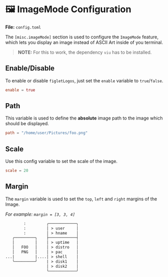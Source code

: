 # 🖼️ ImageMode Configuration

**File:** `config.toml`

The `[misc.imageMode]` section is used to configure the `ImageMode` feature, which lets you display an image instead of ASCII Art inside of you terminal.

> **NOTE:** For this to work, the dependency `viu` has to be installed.

## Enable/Disable
To enable or disable `figletLogos`, just set the `enable` variable to `true`/`false`.

```toml
enable = true 
```

## Path
This variable is used to define the **absolute** image path to the image which should be displayed.

```toml
path = "/home/user/Pictures/foo.png"
```

## Scale
Use this config variable to set the scale of the image.
```toml
scale = 20
```

## Margin
The `margin` variable is used to set the `top`, `left` and `right` margins of the Image.

*For example: `margin = [3, 3, 4]`*
```txt
        :         ╭────────────╮
        :         │ > user     │
        :         │ > hname    │
   ╭─────────╮    ├────────────┤
   │         │    │ > uptime   │
   │   FOO   │    │ > distro   │
   │   PNG   │    │ > pac      │
...|         |....│ > shell    │
   ╰─────────╯    | > disk1    │
                  │ > disk2    │
                  ╰────────────╯
```
